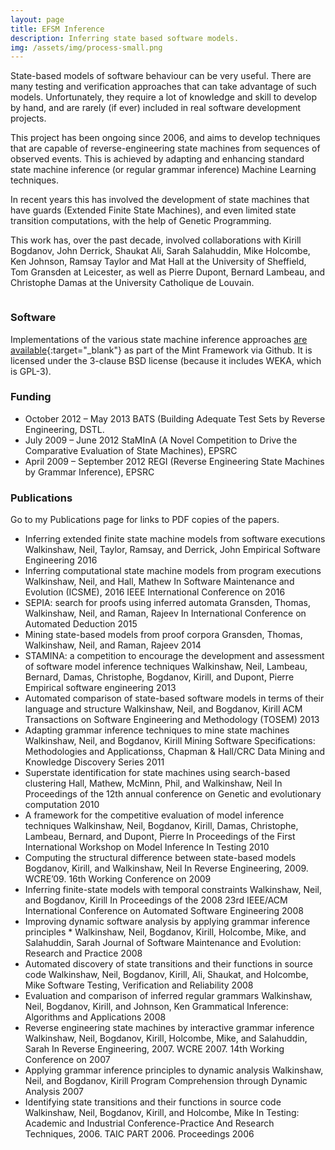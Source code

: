 ```yaml
---
layout: page
title: EFSM Inference
description: Inferring state based software models.
img: /assets/img/process-small.png
---
```

State-based models of software behaviour can be very useful. There are many testing and verification approaches that can take advantage of such models. Unfortunately, they require a lot of knowledge and skill to develop by hand, and are rarely (if ever) included in real software development projects.

This project has been ongoing since 2006, and aims to develop techniques that are capable of reverse-engineering state machines from sequences of observed events. This is achieved by adapting and enhancing standard state machine inference (or regular grammar inference) Machine Learning techniques.

In recent years this has involved the development of state machines that have guards (Extended Finite State Machines), and even limited state transition computations, with the help of Genetic Programming.

This work has, over the past decade, involved collaborations with Kirill Bogdanov, John Derrick, Shaukat Ali, Sarah Salahuddin, Mike Holcombe, Ken Johnson, Ramsay Taylor and Mat Hall at the University of Sheffield, Tom Gransden at Leicester, as well as Pierre Dupont, Bernard Lambeau, and Christophe Damas at the University Catholique de Louvain.

<div class="img_row">
    <img class="col two left" src="{{ site.baseurl }}/assets/img/process-small.png" alt="" title="Screen shot 1"/>
</div>

### Software

Implementations of the various state machine inference approaches [are available](https://github.com/neilwalkinshaw/mintframework){:target="\_blank"} as part of the Mint Framework via Github. It is licensed under the 3-clause BSD license (because it includes WEKA, which is GPL-3).

### Funding

* October 2012 – May 2013 BATS (Building Adequate Test Sets by Reverse Engineering, DSTL.
* July 2009 – June 2012	StaMInA (A Novel Competition to Drive the Comparative Evaluation of State Machines), EPSRC
* April 2009 – September 2012 REGI (Reverse Engineering State Machines by Grammar 	Inference), EPSRC

### Publications

Go to my Publications page for links to PDF copies of the papers.

* Inferring extended finite state machine models from software executions Walkinshaw, Neil, Taylor, Ramsay, and Derrick, John Empirical Software Engineering 2016
* Inferring computational state machine models from program executions Walkinshaw, Neil, and Hall, Mathew In Software Maintenance and Evolution (ICSME), 2016 IEEE International Conference on 2016
* SEPIA: search for proofs using inferred automata Gransden, Thomas, Walkinshaw, Neil, and Raman, Rajeev In International Conference on Automated Deduction 2015
* Mining state-based models from proof corpora Gransden, Thomas, Walkinshaw, Neil, and Raman, Rajeev 2014
* STAMINA: a competition to encourage the development and assessment of software model inference techniques Walkinshaw, Neil, Lambeau, Bernard, Damas, Christophe, Bogdanov, Kirill, and Dupont, Pierre Empirical software engineering 2013
* Automated comparison of state-based software models in terms of their language and structure Walkinshaw, Neil, and Bogdanov, Kirill ACM Transactions on Software Engineering and Methodology (TOSEM) 2013
* Adapting grammar inference techniques to mine state machines Walkinshaw, Neil, and Bogdanov, Kirill Mining Software Specifications: Methodologies and Applicationss, Chapman & Hall/CRC Data Mining and Knowledge Discovery Series 2011
* Superstate identification for state machines using search-based clustering Hall, Mathew, McMinn, Phil, and Walkinshaw, Neil In Proceedings of the 12th annual conference on Genetic and evolutionary computation 2010
* A framework for the competitive evaluation of model inference techniques Walkinshaw, Neil, Bogdanov, Kirill, Damas, Christophe, Lambeau, Bernard, and Dupont, Pierre In Proceedings of the First International Workshop on Model Inference In Testing 2010
* Computing the structural difference between state-based models Bogdanov, Kirill, and Walkinshaw, Neil In Reverse Engineering, 2009. WCRE’09. 16th Working Conference on 2009
* Inferring finite-state models with temporal constraints Walkinshaw, Neil, and Bogdanov, Kirill In Proceedings of the 2008 23rd IEEE/ACM International Conference on Automated Software Engineering 2008
* Improving dynamic software analysis by applying grammar inference principles * Walkinshaw, Neil, Bogdanov, Kirill, Holcombe, Mike, and Salahuddin, Sarah Journal of Software Maintenance and Evolution: Research and Practice 2008
* Automated discovery of state transitions and their functions in source code Walkinshaw, Neil, Bogdanov, Kirill, Ali, Shaukat, and Holcombe, Mike Software Testing, Verification and Reliability 2008
* Evaluation and comparison of inferred regular grammars Walkinshaw, Neil, Bogdanov, Kirill, and Johnson, Ken Grammatical Inference: Algorithms and Applications 2008
* Reverse engineering state machines by interactive grammar inference Walkinshaw, Neil, Bogdanov, Kirill, Holcombe, Mike, and Salahuddin, Sarah In Reverse Engineering, 2007. WCRE 2007. 14th Working Conference on 2007
* Applying grammar inference principles to dynamic analysis Walkinshaw, Neil, and Bogdanov, Kirill Program Comprehension through Dynamic Analysis 2007
* Identifying state transitions and their functions in source code Walkinshaw, Neil, Bogdanov, Kirill, and Holcombe, Mike In Testing: Academic and Industrial Conference-Practice And Research Techniques, 2006. TAIC PART 2006. Proceedings 2006
